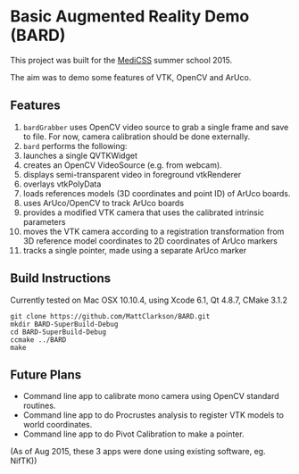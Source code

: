 Basic Augmented Reality Demo (BARD)
===================================

This project was built for the [MediCSS](http://www.medicss.cs.ucl.ac.uk/) summer school 2015.

The aim was to demo some features of VTK, OpenCV and ArUco.

Features
--------

 1. `bardGrabber` uses OpenCV video source to grab a single frame and save to file. For now, camera calibration should be done externally. 
 1. `bard` performs the following:
   1. launches a single QVTKWidget
   1. creates an OpenCV VideoSource (e.g. from webcam).
   1. displays semi-transparent video in foreground vtkRenderer
   1. overlays vtkPolyData
   1. loads references models (3D coordinates and point ID) of ArUco boards.
   1. uses ArUco/OpenCV to track ArUco boards
   1. provides a modified VTK camera that uses the calibrated intrinsic parameters
   1. moves the VTK camera according to a registration transformation from 3D reference model coordinates to 2D coordinates of ArUco markers
   1. tracks a single pointer, made using a separate ArUco marker

Build Instructions
------------------

Currently tested on Mac OSX 10.10.4, using Xcode 6.1, Qt 4.8.7, CMake 3.1.2

```
git clone https://github.com/MattClarkson/BARD.git
mkdir BARD-SuperBuild-Debug
cd BARD-SuperBuild-Debug
ccmake ../BARD
make
```

Future Plans
------------

 * Command line app to calibrate mono camera using OpenCV standard routines.
 * Command line app to do Procrustes analysis to register VTK models to world coordinates.
 * Command line app to do Pivot Calibration to make a pointer.

(As of Aug 2015, these 3 apps were done using existing software, eg. NifTK))

